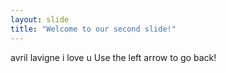 ```yaml
---
layout: slide
title: "Welcome to our second slide!"
---
```

avril lavigne i love u
Use the left arrow to go back!
